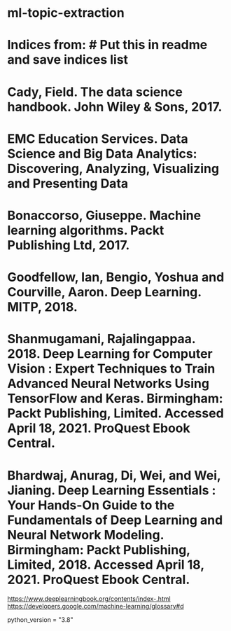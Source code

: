 # ml-topic-extraction

# Indices from: # Put this in readme and save indices list
# Cady, Field. The data science handbook. John Wiley & Sons, 2017.
# EMC Education Services. Data Science and Big Data Analytics: Discovering, Analyzing, Visualizing and Presenting Data
# Bonaccorso, Giuseppe. Machine learning algorithms. Packt Publishing Ltd, 2017.
# Goodfellow, Ian, Bengio, Yoshua and Courville, Aaron. Deep Learning. MITP, 2018.
# Shanmugamani, Rajalingappaa. 2018. Deep Learning for Computer Vision : Expert Techniques to Train Advanced Neural Networks Using TensorFlow and Keras. Birmingham: Packt Publishing, Limited. Accessed April 18, 2021. ProQuest Ebook Central.
# Bhardwaj, Anurag, Di, Wei, and Wei, Jianing. Deep Learning Essentials : Your Hands-On Guide to the Fundamentals of Deep Learning and Neural Network Modeling. Birmingham: Packt Publishing, Limited, 2018. Accessed April 18, 2021. ProQuest Ebook Central.


https://www.deeplearningbook.org/contents/index-.html
https://developers.google.com/machine-learning/glossary#d


python_version = "3.8"